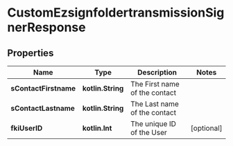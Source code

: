 
# CustomEzsignfoldertransmissionSignerResponse

## Properties
Name | Type | Description | Notes
------------ | ------------- | ------------- | -------------
**sContactFirstname** | **kotlin.String** | The First name of the contact | 
**sContactLastname** | **kotlin.String** | The Last name of the contact | 
**fkiUserID** | **kotlin.Int** | The unique ID of the User |  [optional]



